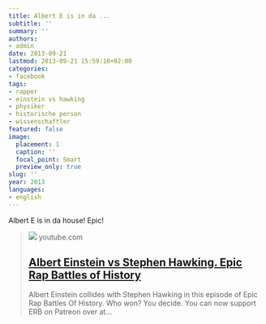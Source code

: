 ```yaml
---
title: Albert E is in da ...
subtitle: ''
summary: ''
authors:
- admin
date: 2013-09-21
lastmod: 2013-09-21 15:59:10+02:00
categories:
- facebook
tags:
- rapper
- einstein vs hawking
- physiker
- historische person
- wissenschaftler
featured: false
image:
  placement: 1
  caption: ''
  focal_point: Smart
  preview_only: true
slug: ''
year: 2013
languages:
- english
---
```


Albert E is in da house! Epic!
> [![](https://i.ytimg.com/vi/zn7-fVtT16k/hqdefault.jpg)](http://youtube.com/watch?v=zn7-fVtT16k&list=PLEFFD0AFDDF3F2C43)
> youtube.com
> ## [Albert Einstein vs Stephen Hawking. Epic Rap Battles of History](http://youtube.com/watch?v=zn7-fVtT16k&list=PLEFFD0AFDDF3F2C43)
>
>Albert Einstein collides with Stephen Hawking in this episode of Epic Rap Battles Of History. Who won? You decide. You can now support ERB on Patreon over at...